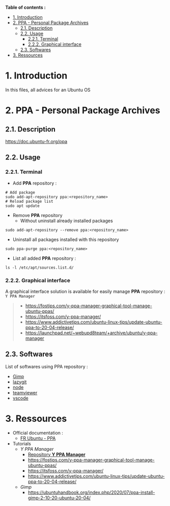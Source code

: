 **Table of contents :**
- [1. Introduction](#1-introduction)
- [2. PPA - Personal Package Archives](#2-ppa---personal-package-archives)
  - [2.1. Description](#21-description)
  - [2.2. Usage](#22-usage)
    - [2.2.1. Terminal](#221-terminal)
    - [2.2.2. Graphical interface](#222-graphical-interface)
  - [2.3. Softwares](#23-softwares)
- [3. Ressources](#3-ressources)

# 1. Introduction

In this files, all advices for an Ubuntu OS

# 2. PPA - Personal Package Archives

## 2.1. Description

https://doc.ubuntu-fr.org/ppa

## 2.2. Usage
### 2.2.1. Terminal

- Add **PPA** repository :
```shell
# Add package
sudo add-apt-repository ppa:<repository_name>
# Reload package list
sudo apt update
```

- Remove **PPA** repository
  - Without uninstall already installed packages
```shell
sudo add-apt-repository --remove ppa:<repository_name>
```
  - Uninstall all packages installed with this repository
```shell
sudo ppa-purge ppa:<repository_name>
```

- List all added **PPA** repository :
```shell
ls -l /etc/apt/sources.list.d/
```

### 2.2.2. Graphical interface

A graphical interface solution is available for easily manage **PPA** repository : `Y PPA Manager`
> - https://fostips.com/y-ppa-manager-graphical-tool-manage-ubuntu-ppas/
> - https://itsfoss.com/y-ppa-manager/
> - https://www.addictivetips.com/ubuntu-linux-tips/update-ubuntu-ppa-to-20-04-release/
> - https://launchpad.net/~webupd8team/+archive/ubuntu/y-ppa-manager

## 2.3. Softwares

List of softwares using PPA repository :
- [Gimp](https://doc.ubuntu-fr.org/gimp)
- [lazygit](https://github.com/jesseduffield/lazygit)
- [node](https://doc.ubuntu-fr.org/nodejs)
- [teamviewer](https://community.teamviewer.com/English/kb/articles/30666-how-to-update-teamviewer-on-linux-via-repository)
- [vscode](https://code.visualstudio.com/docs/setup/linux)
  
# 3. Ressources

- Official documentation :
  - [FR Ubuntu - PPA](https://doc.ubuntu-fr.org/ppa)
- Tutorials
  - _Y PPA Manager_
    - [Repository **Y PPA Manager**](https://launchpad.net/~webupd8team/+archive/ubuntu/y-ppa-manager)
    - https://fostips.com/y-ppa-manager-graphical-tool-manage-ubuntu-ppas/
    - https://itsfoss.com/y-ppa-manager/
    - https://www.addictivetips.com/ubuntu-linux-tips/update-ubuntu-ppa-to-20-04-release/
  - _Gimp_
    - https://ubuntuhandbook.org/index.php/2020/07/ppa-install-gimp-2-10-20-ubuntu-20-04/
  
